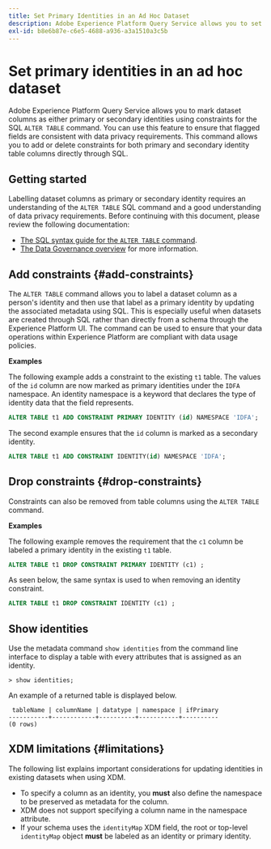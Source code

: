```yaml
---
title: Set Primary Identities in an Ad Hoc Dataset
description: Adobe Experience Platform Query Service allows you to set an identity or a primary identity for ad hoc schema dataset fields directly through the SQL ALTER TABLE command. The document explains how to use the ALTER TABLE command to set a primary identity or secondary identity.
exl-id: b8e6b87e-c6e5-4688-a936-a3a1510a3c5b
---
```

# Set primary identities in an ad hoc dataset

Adobe Experience Platform Query Service allows you to mark dataset columns as either primary or secondary identities using constraints for the SQL `ALTER TABLE` command. You can use this feature to ensure that flagged fields are consistent with data privacy requirements. This command allows you to add or delete constraints for both primary and secondary identity table columns directly through SQL.

## Getting started 

Labelling dataset columns as primary or secondary identity requires an understanding of the `ALTER TABLE` SQL command and a good understanding of data privacy requirements. Before continuing with this document, please review the following documentation:

* [The SQL syntax guide for the `ALTER TABLE` command](../sql/syntax.md). 
* [The Data Governance overview](../../data-governance/home.md) for more information.

## Add constraints {#add-constraints}

The `ALTER TABLE` command allows you to label a dataset column as a person's identity and then use that label as a primary identity by updating the associated metadata using SQL. This is especially useful when datasets are created through SQL rather than directly from a schema through the Experience Platform UI. The command can be used to ensure that your data operations within Experience Platform are compliant with data usage policies.

**Examples**

The following example adds a constraint to the existing `t1` table. The values of the `id` column are now marked as primary identities under the `IDFA` namespace. An identity namespace is a keyword that declares the type of identity data that the field represents.

```sql
ALTER TABLE t1 ADD CONSTRAINT PRIMARY IDENTITY (id) NAMESPACE 'IDFA';
```

The second example ensures that the `id` column is marked as a secondary identity.

```sql
ALTER TABLE t1 ADD CONSTRAINT IDENTITY(id) NAMESPACE 'IDFA';
```

## Drop constraints {#drop-constraints}

Constraints can also be removed from table columns using the `ALTER TABLE` command.

**Examples**

The following example removes the requirement that the `c1` column be labeled a primary identity in the existing `t1` table.

```sql
ALTER TABLE t1 DROP CONSTRAINT PRIMARY IDENTITY (c1) ;
```

As seen below, the same syntax is used to when removing an identity constraint.

```sql
ALTER TABLE t1 DROP CONSTRAINT IDENTITY (c1) ;
```

## Show identities

Use the metadata command `show identities` from the command line interface to display a table with every attributes that is assigned as an identity.

```shell
> show identities;
```

An example of a returned table is displayed below.

```console
 tableName | columnName | datatype | namespace | ifPrimary
-----------+------------+----------+-----------+----------
(0 rows)
```

## XDM limitations {#limitations}

The following list explains important considerations for updating identities in existing datasets when using XDM.

* To specify a column as an identity, you **must** also define the namespace to be preserved as metadata for the column.
* XDM does not support specifying a column name in the namespace attribute.
* If your schema uses the `identityMap` XDM field, the root or top-level `identityMap` object **must** be labeled as an identity or primary identity.
